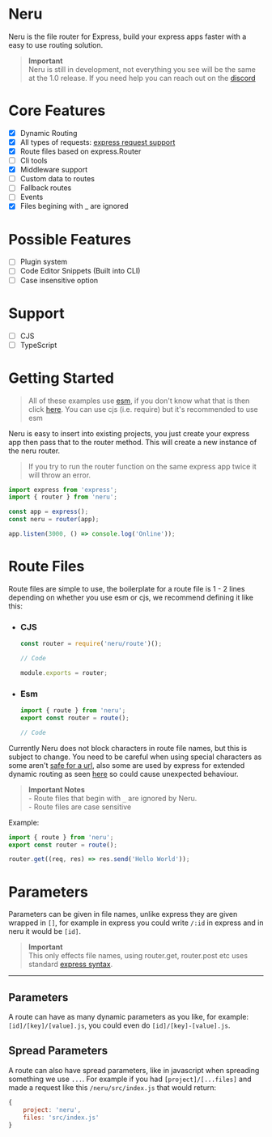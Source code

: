 # Neru

Neru is the file router for Express, build your express apps faster with a easy to use routing solution.

> **Important**<br /> Neru is still in development, not everything you see will be the same at the 1.0 release. If you need help you can reach out on the [discord](https://discord.gg/2Vd4wAjJnm)

# Core Features

-   [x] Dynamic Routing
-   [x] All types of requests: [express request support](https://expressjs.com/en/4x/api.html#routing-methods)
-   [x] Route files based on express.Router
-   [ ] Cli tools
-   [x] Middleware support
-   [ ] Custom data to routes
-   [ ] Fallback routes
-   [ ] Events
-   [x] Files begining with \_ are ignored

# Possible Features

-   [ ] Plugin system
-   [ ] Code Editor Snippets (Built into CLI)
-   [ ] Case insensitive option

# Support

-   [ ] CJS
-   [ ] TypeScript

# Getting Started

> All of these examples use [esm](https://maximorlov.com/es-modules-in-nodejs/), if you don't know what that is then click [here](https://maximorlov.com/es-modules-in-nodejs/). You can use cjs (i.e. require) but it's recommended to use esm

Neru is easy to insert into existing projects, you just create your express app then pass that to the router method. This will create a new instance of the neru router.

> If you try to run the router function on the same express app twice it will throw an error.

```js
import express from 'express';
import { router } from 'neru';

const app = express();
const neru = router(app);

app.listen(3000, () => console.log('Online'));
```

# Route Files

Route files are simple to use, the boilerplate for a route file is 1 - 2 lines depending on whether you use esm or cjs, we recommend defining it like this:

-   ### CJS

    ```js
    const router = require('neru/route')();

    // Code

    module.exports = router;
    ```

-   ### Esm

    ```js
    import { route } from 'neru';
    export const router = route();

    // Code
    ```

Currently Neru does not block characters in route file names, but this is subject to change. You need to be careful when using special characters as some aren't [safe for a url](https://abramillar.com/2018/01/15/special-characters-short-words-urls/), also some are used by express for extended dynamic routing as seen [here](https://expressjs.com/en/4x/api.html#path-examples) so could cause unexpected behaviour.

> **Important Notes**<br>- Route files that begin with `_` are ignored by Neru.<br>- Route files are case sensitive

Example:

```js
import { route } from 'neru';
export const router = route();

router.get((req, res) => res.send('Hello World'));
```

# Parameters

Parameters can be given in file names, unlike express they are given wrapped in `[]`, for example in express you could write `/:id` in express and in neru it would be `[id]`.

> **Important**<br>This only effects file names, using router.get, router.post etc uses standard [express syntax](https://expressjs.com/en/guide/routing.html#route-parameters).

---

## Parameters

A route can have as many dynamic parameters as you like, for example: `[id]/[key]/[value].js`, you could even do `[id]/[key]-[value].js`.

## Spread Parameters

A route can also have spread parameters, like in javascript when spreading something we use `...`. For example if you had `[project]/[...files]` and made a request like this `/neru/src/index.js` that would return:

```js
{
    project: 'neru',
    files: 'src/index.js'
}
```
